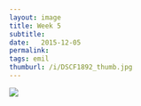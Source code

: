 ```yaml
---
layout: image
title: Week 5
subtitle: 
date:   2015-12-05
permalink: 
tags: emil
thumburl: /i/DSCF1892_thumb.jpg
---
```

![]({{site.url}}/i/DSCF1892_thumb.jpg)
